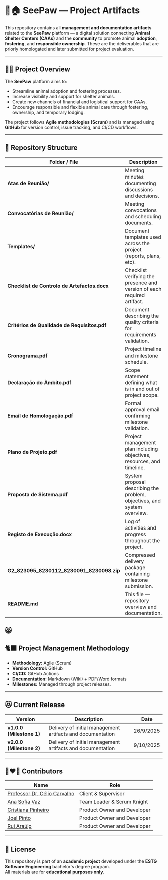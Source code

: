 # 🐾🏠 SeePaw — Project Artifacts

This repository contains all **management and documentation artifacts** related to the **SeePaw** platform — a digital solution connecting **Animal Shelter Centers (CAAs)** and the **community** to promote animal **adoption**, **fostering**, and **responsible ownership**. These are the deliverables that are priorly homologated and later submitted for project evaluation.

---

## 🐕‍🦺 Project Overview

The **SeePaw** platform aims to:
- Streamline animal adoption and fostering processes.
- Increase visibility and support for shelter animals.
- Create new channels of financial and logistical support for CAAs.
- Encourage responsible and flexible animal care through fostering, ownership, and temporary lodging.

The project follows **Agile methodologies (Scrum)** and is managed using **GitHub** for version control, issue tracking, and CI/CD workflows.

---

## 📁 Repository Structure

| Folder / File | Description |
|---------------|-------------|
| **Atas de Reunião/** | Meeting minutes documenting discussions and decisions. |
| **Convocatórias de Reunião/** | Meeting convocations and scheduling documents. |
| **Templates/** | Document templates used across the project (reports, plans, etc). |
| **Checklist de Controlo de Artefactos.docx** | Checklist verifying the presence and version of each required artifact. |
| **Critérios de Qualidade de Requisitos.pdf** | Document describing the quality criteria for requirements validation. |
| **Cronograma.pdf** | Project timeline and milestone schedule. |
| **Declaração do Âmbito.pdf** | Scope statement defining what is in and out of project scope. |
| **Email de Homologação.pdf** | Formal approval email confirming milestone validation. |
| **Plano de Projeto.pdf** | Project management plan including objectives, resources, and timeline. |
| **Proposta de Sistema.pdf** | System proposal describing the problem, objectives, and system overview. |
| **Registo de Execução.docx** | Log of activities and progress throughout the project. |
| **G2_823095_8230112_8230091_8230098.zip** | Compressed delivery package containing milestone submission. |
| **README.md** | This file — repository overview and documentation. |

😸
---

## 🐈‍⬛ Project Management Methodology

- **Methodology:** Agile (Scrum)  
- **Version Control:** GitHub  
- **CI/CD:** GitHub Actions  
- **Documentation:** Markdown (Wiki) + PDF/Word formats  
- **Milestones:** Managed through project releases.

---

## 😻 Current Release

| Version | Description | Date |
|----------|--------------|------|
| **v1.0.0 (Milestone 1)** | Delivery of initial management artifacts and documentation | 26/9/2025 |
| **v2.0.0 (Milestone 2)** | Delivery of initial management artifacts and documentation | 9/10/2025 |

---

## 👥❤️🐾 Contributors

| Name | Role |
|------|------|
| [Professor Dr. Célio Carvalho]() | Client & Supervisor |
| [Ana Sofia Vaz](https://github.com/anasasofinho) | Team Leader & Scrum Knight |
| [Cristiana Pinheiro](https://github.com/cristianapinheiro98) | Product Owner and Developer |
| [Joel Pinto](https://github.com/joelpinto-aw) | Product Owner and Developer |
| [Rui Araújo](https://github.com/Ruibaraujo) | Product Owner and Developer |


---

## 🏁 License

This repository is part of an **academic project** developed under the **ESTG Software Engineering** bachelor's degree program.  
All materials are for **educational purposes only**.
